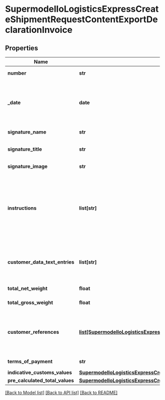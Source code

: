 # SupermodelIoLogisticsExpressCreateShipmentRequestContentExportDeclarationInvoice

## Properties
Name | Type | Description | Notes
------------ | ------------- | ------------- | -------------
**number** | **str** | Please enter commercial invoice number | 
**_date** | **date** | Please enter accurate date when the invoice was issued at as that is what drives the exchange rate calculation during customs clearance process (where applicable). | 
**signature_name** | **str** | Please enter who has signed the invoce | [optional] 
**signature_title** | **str** | Please provide title of person who has signed the invoice | [optional] 
**signature_image** | **str** | Please provide the signature image | [optional] 
**instructions** | **list[str]** | Shipment instructions for customs invoice printing purposes. Printed only when using Customs Invoice template COMMERCIAL_INVOICE_04. If using Customs Invoice template    COMMERCIAL_INVOICE_04, recommended max length is 120 characters. | [optional] 
**customer_data_text_entries** | **list[str]** | Customer data text to be printed in&lt;BR&gt;                  customs invoice.&lt;BR&gt;                  Printed only when using Customs&lt;BR&gt;                  Invoice template&lt;BR&gt;                  COMMERCIAL_INVOICE_04. | [optional] 
**total_net_weight** | **float** | Please provide the total net weight | [optional] 
**total_gross_weight** | **float** | Please provide the total gross weight | [optional] 
**customer_references** | [**list[SupermodelIoLogisticsExpressCreateShipmentRequestContentExportDeclarationInvoiceCustomerReferences]**](SupermodelIoLogisticsExpressCreateShipmentRequestContentExportDeclarationInvoiceCustomerReferences.md) | Please provide the customer references at invoice level. It is recommended to provide less than 20 customer references of &#x27;MRN&#x27; type code. | [optional] 
**terms_of_payment** | **str** | Please provide the terms of payment | [optional] 
**indicative_customs_values** | [**SupermodelIoLogisticsExpressCreateShipmentRequestContentExportDeclarationInvoiceIndicativeCustomsValues**](SupermodelIoLogisticsExpressCreateShipmentRequestContentExportDeclarationInvoiceIndicativeCustomsValues.md) |  | [optional] 
**pre_calculated_total_values** | [**SupermodelIoLogisticsExpressCreateShipmentRequestContentExportDeclarationInvoicePreCalculatedTotalValues**](SupermodelIoLogisticsExpressCreateShipmentRequestContentExportDeclarationInvoicePreCalculatedTotalValues.md) |  | [optional] 

[[Back to Model list]](../README.md#documentation-for-models) [[Back to API list]](../README.md#documentation-for-api-endpoints) [[Back to README]](../README.md)

